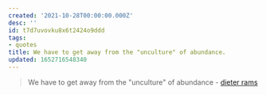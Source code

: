 ```yaml
---
created: '2021-10-28T00:00:00.000Z'
desc: ''
id: t7d7uvovku8x6t2424o9ddd
tags:
- quotes
title: We have to get away from the "unculture" of abundance.
updated: 1652716548340
---
```

   
> We have to get away from the "unculture" of abundance - [dieter rams](../../resources/people/dieter%20rams.md)